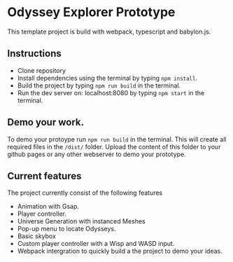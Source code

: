 # Odyssey Explorer Prototype
 This template project is build with webpack, typescript and babylon.js.

## Instructions
- Clone repository
- Install dependencies using the terminal by typing `npm install`.
- Build the project by typing `npm run build` in the terminal.
- Run the dev server on: localhost:8080 by typing `npm start` in the terminal.

## Demo your work.
To demo your protoype run `npm run build` in the terminal. This will create all required files in the `/dist/` folder. Upload the content of this folder to your github pages or any other webserver to demo your prototype.

## Current features
The project currently consist of the following features
- Animation with Gsap.
- Player controller.
- Universe Generation with instanced Meshes
- Pop-up menu to locate Odysseys.
- Basic skybox
- Custom player controller with a Wisp and WASD input.
- Webpack intergration to quickly build a the project to demo your ideas.